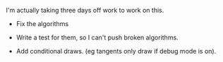 I'm actually taking three days off work to work on this.

- Fix the algorithms
- Write a test for them, so I can't push broken algorithms.

- Add conditional draws. (eg tangents only draw if debug mode is on).
